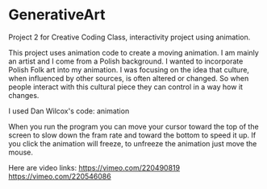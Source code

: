 # GenerativeArt
Project 2 for Creative Coding Class, interactivity project using animation.

This project uses animation code to create a moving animation.
I am mainly an artist and I come from a Polish background. I wanted to incorporate Polish Folk art into my animation. I was focusing on the idea that culture, when influenced by other sources, is often altered or changed. So when people interact with this cultural piece they can control in a way how it changes.

I used Dan Wilcox's code:
animation

When you run the program you can move your cursor toward the top of the screen to slow down the fram rate and toward the bottom to speed it up. If you click the animation will freeze, to unfreeze the animation just move the mouse.

Here are video links:
https://vimeo.com/220490819
https://vimeo.com/220546086
